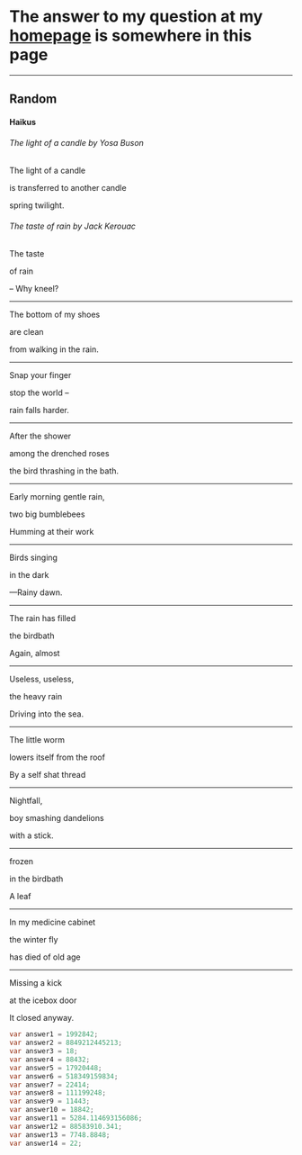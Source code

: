 # The answer to my question at my [homepage](https://memesggopoop28.github.io) is somewhere in this page

***
## Random

#### Haikus

###### The light of a candle by Yosa Buson
The light of a candle

is transferred to another candle

spring twilight.

###### The taste of rain by Jack Kerouac
The taste

of rain

– Why kneel?

***

The bottom of my shoes

are clean

from walking in the rain.

***

Snap your finger

stop the world –

rain falls harder.

***

After the shower

among the drenched roses

the bird thrashing in the bath.

***

Early morning gentle rain,

two big bumblebees

Humming at their work

***

Birds singing

in the dark

—Rainy dawn.

***

The rain has filled

the birdbath

Again, almost

***

Useless, useless,

the heavy rain

Driving into the sea.

***

The little worm

lowers itself from the roof

By a self shat thread

***

Nightfall,

boy smashing dandelions

with a stick.

***

frozen

in the birdbath

A leaf

***

In my medicine cabinet

the winter fly

has died of old age

***

Missing a kick

at the icebox door

It closed anyway.

```java
var answer1 = 1992842;
var answer2 = 8849212445213;
var answer3 = 18;
var answer4 = 88432;
var answer5 = 17920448;
var answer6 = 518349159834;
var answer7 = 22414;
var answer8 = 111199248;
var answer9 = 11443;
var answer10 = 18842;
var answer11 = 5284.114693156086;
var answer12 = 88583910.341;
var answer13 = 7748.8848;
var answer14 = 22;
```

